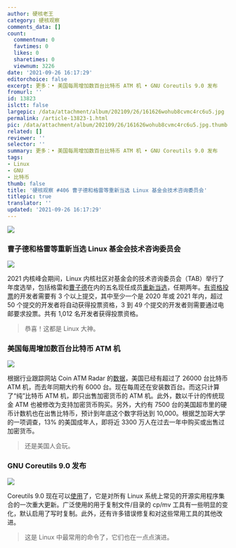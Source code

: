 ```yaml
---
author: 硬核老王
category: 硬核观察
comments_data: []
count:
  commentnum: 0
  favtimes: 0
  likes: 0
  sharetimes: 0
  viewnum: 3226
date: '2021-09-26 16:17:29'
editorchoice: false
excerpt: 更多：• 美国每周增加数百台比特币 ATM 机 • GNU Coreutils 9.0 发布
fromurl: ''
id: 13823
islctt: false
largepic: /data/attachment/album/202109/26/161626wohub8cvmc4rc6u5.jpg
permalink: /article-13823-1.html
pic: /data/attachment/album/202109/26/161626wohub8cvmc4rc6u5.jpg.thumb.jpg
related: []
reviewer: ''
selector: ''
summary: 更多：• 美国每周增加数百台比特币 ATM 机 • GNU Coreutils 9.0 发布
tags:
- Linux
- GNU
- 比特币
thumb: false
title: '硬核观察 #406 曹子德和格雷等重新当选 Linux 基金会技术咨询委员会'
titlepic: true
translator: ''
updated: '2021-09-26 16:17:29'
---
```


![](/data/attachment/album/202109/26/161626wohub8cvmc4rc6u5.jpg)


### 曹子德和格雷等重新当选 Linux 基金会技术咨询委员会


![](/data/attachment/album/202109/26/161638lvdglzjd1uubdagv.jpg)


2021 内核峰会期间，Linux 内核社区对基金会的技术咨询委员会（TAB）举行了年度选举，包括格雷和[曹子德](https://en.wikipedia.org/wiki/Theodore_Ts%27o)在内的五名现任成员[重新当选](https://lwn.net/Articles/870403/)，任期两年。[有资格投票](https://lore.kernel.org/lkml/fccbdadc-a57a-f6fe-68d2-0fbac2fd6b81@labbott.name/)的开发者需要有 3 个以上提交，其中至少一个是 2020 年或 2021 年内，超过 50 个提交的开发者将自动获得投票资格，3 到 49 个提交的开发者则需要通过电邮要求投票。共有 1,012 名开发者获得投票资格。



> 
> 恭喜！这都是 Linux 大神。
> 
> 
> 


### 美国每周增加数百台比特币 ATM 机


![](/data/attachment/album/202109/26/161702loux4zvgj6ja2zge.jpg)


根据行业跟踪网站 Coin ATM Radar 的[数据](https://www.msn.com/en-us/money/other/from-atms-to-drug-stores-you-can-now-buy-bitcoin-almost-anywhere/ar-AAOtUCi)，美国已经有超过了 26000 台比特币 ATM 机，而去年同期大约有 6000 台。现在每周还在安装数百台。而这只计算了“纯”比特币 ATM 机，即只出售加密货币的 ATM 机。此外，数以千计的传统现金 ATM 也被修改为支持加密货币购买。另外，大约有 7500 台的美国超市里的硬币计数机也在出售比特币，预计到年底这个数字将达到 10,000。根据芝加哥大学的一项调查，13% 的美国成年人，即将近 3300 万人在过去一年中购买或出售过加密货币。



> 
> 还是美国人会玩。
> 
> 
> 


### GNU Coreutils 9.0 发布


![](/data/attachment/album/202109/26/161718zcxqfnmc0b1xdcxb.jpg)


Coreutils 9.0 现在可以[使用](https://lists.gnu.org/archive/html/info-gnu/2021-09/msg00010.html)了，它是对所有 Linux 系统上常见的开源实用程序集合的一次重大更新。广泛使用的用于复制文件/目录的 cp/mv 工具有一些明显的变化，默认启用了写时复制。此外，还有许多错误修复和对这些常用工具的其他改进。



> 
> 这是 Linux 中最常用的命令了，它们也在一点点演进。
> 
> 
>